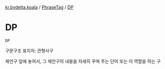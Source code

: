 [kr.bydelta.koala](../index.md) / [PhraseTag](index.md) / [DP](./-d-p.md)

# DP

`DP`

구문구조 표지자: 관형사구

체언구 앞에 놓여서, 그 체언구의 내용을 자세히 꾸며 주는 단어 또는 이 역할을 하는 구

